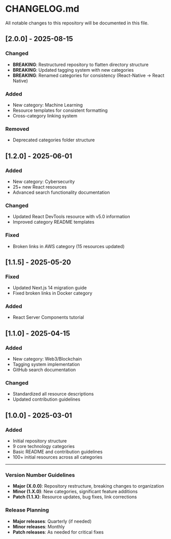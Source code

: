 # CHANGELOG.md

All notable changes to this repository will be documented in this file.

## [2.0.0] - 2025-08-15
### Changed
- **BREAKING**: Restructured repository to flatten directory structure
- **BREAKING**: Updated tagging system with new categories
- **BREAKING**: Renamed categories for consistency (React-Native → React Native)

### Added
- New category: Machine Learning
- Resource templates for consistent formatting
- Cross-category linking system

### Removed
- Deprecated categories folder structure

## [1.2.0] - 2025-06-01
### Added
- New category: Cybersecurity
- 25+ new React resources
- Advanced search functionality documentation

### Changed
- Updated React DevTools resource with v5.0 information
- Improved category README templates

### Fixed
- Broken links in AWS category (15 resources updated)

## [1.1.5] - 2025-05-20
### Fixed
- Updated Next.js 14 migration guide
- Fixed broken links in Docker category

### Added
- React Server Components tutorial

## [1.1.0] - 2025-04-15
### Added
- New category: Web3/Blockchain
- Tagging system implementation
- GitHub search documentation

### Changed
- Standardized all resource descriptions
- Updated contribution guidelines

## [1.0.0] - 2025-03-01
### Added
- Initial repository structure
- 9 core technology categories
- Basic README and contribution guidelines
- 100+ initial resources across all categories

---

### Version Number Guidelines
- **Major (X.0.0)**: Repository restructure, breaking changes to organization
- **Minor (1.X.0)**: New categories, significant feature additions
- **Patch (1.1.X)**: Resource updates, bug fixes, link corrections

### Release Planning
- **Major releases**: Quarterly (if needed)
- **Minor releases**: Monthly
- **Patch releases**: As needed for critical fixes